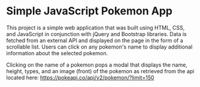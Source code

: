 # Simple JavaScript Pokemon App

This project is a simple web application that was built using HTML, CSS, and JavaScript in conjunction with jQuery and Bootstrap libraries. Data is fetched from an external API and displayed on the page in the form of a scrollable list. Users can click on any pokemon's name to display additional information about the selected pokemon.

Clicking on the name of a pokemon pops a modal that displays the name, height, types, and an image (front) of the pokemon as retrieved from the api located here: https://pokeapi.co/api/v2/pokemon/?limit=150